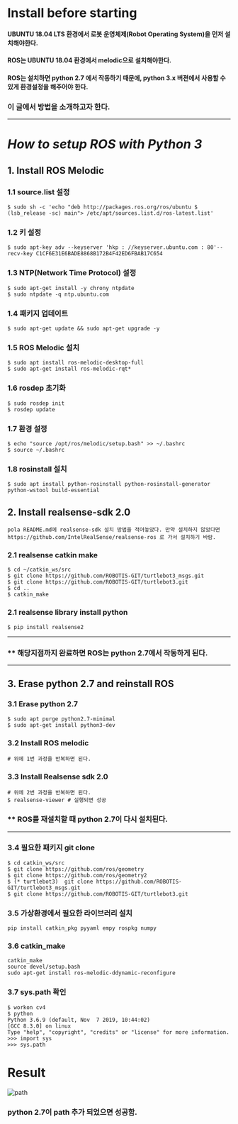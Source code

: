 # Install before starting

#### UBUNTU 18.04 LTS 환경에서 로봇 운영체제(Robot Operating System)을 먼저 설치해야한다.
#### ROS는 UBUNTU 18.04 환경에서 melodic으로 설치해야한다. 
#### ROS는 설치하면 python 2.7 에서 작동하기 때문에, python 3.x 버젼에서 사용할 수 있게 환경설정을 해주어야 한다.
### 이 글에서 방법을 소개하고자 한다.
***
# _How to setup ROS with Python 3_
## 1. Install ROS Melodic
### 1.1 source.list 설정
```
$ sudo sh -c 'echo "deb http://packages.ros.org/ros/ubuntu $ (lsb_release -sc) main"> /etc/apt/sources.list.d/ros-latest.list'
```
### 1.2 키 설정
```
$ sudo apt-key adv --keyserver 'hkp : //keyserver.ubuntu.com : 80'--recv-key C1CF6E31E6BADE8868B172B4F42ED6FBAB17C654
```
### 1.3 NTP(Network Time Protocol) 설정
```
$ sudo apt-get install -y chrony ntpdate
$ sudo ntpdate -q ntp.ubuntu.com
```
### 1.4 패키지 업데이트
```
$ sudo apt-get update && sudo apt-get upgrade -y
```
### 1.5 ROS Melodic 설치
```
$ sudo apt install ros-melodic-desktop-full
$ sudo apt-get install ros-melodic-rqt*
```
### 1.6 rosdep 초기화
```
$ sudo rosdep init
$ rosdep update
```
### 1.7 환경 설정
```
$ echo "source /opt/ros/melodic/setup.bash" >> ~/.bashrc
$ source ~/.bashrc
```
### 1.8 rosinstall 설치
```
$ sudo apt install python-rosinstall python-rosinstall-generator python-wstool build-essential
```
## 2. Install realsense-sdk 2.0
```
pola README.md에 realsense-sdk 설치 방법을 적어놓았다. 만약 설치하지 않았다면
https://github.com/IntelRealSense/realsense-ros 로 가서 설치하기 바람.
```
### 2.1 realsense catkin make
```
$ cd ~/catkin_ws/src
$ git clone https://github.com/ROBOTIS-GIT/turtlebot3_msgs.git
$ git clone https://github.com/ROBOTIS-GIT/turtlebot3.git
$ cd ..
$ catkin_make
```
### 2.1 realsense library install python
```
$ pip install realsense2
```
***
### ** 해당지점까지 완료하면 ROS는 python 2.7에서 작동하게 된다.
***
## 3. Erase python 2.7 and reinstall ROS
### 3.1 Erase python 2.7
```
$ sudo apt purge python2.7-minimal   
$ sudo apt-get install python3-dev 
```
### 3.2 Install ROS melodic
```
# 위에 1번 과정을 반복하면 된다.
```
### 3.3 Install Realsense sdk 2.0
```
# 위에 2번 과정을 반복하면 된다.
$ realsense-viewer # 실행되면 성공
```
### ** ROS를 재설치할 때 python 2.7이 다시 설치된다.
***
### 3.4 필요한 패키지 git clone
```
$ cd catkin_ws/src
$ git clone https://github.com/ros/geometry
$ git clone https://github.com/ros/geometry2
$ (* turtlebot3)  git clone https://github.com/ROBOTIS-GIT/turtlebot3_msgs.git
$ git clone https://github.com/ROBOTIS-GIT/turtlebot3.git
```
### 3.5 가상환경에서 필요한 라이브러리 설치
```
pip install catkin_pkg pyyaml empy rospkg numpy
```
### 3.6 catkin_make
```
catkin_make
source devel/setup.bash
sudo apt-get install ros-melodic-ddynamic-reconfigure
```
### 3.7 sys.path 확인
```
$ workon cv4
$ python
Python 3.6.9 (default, Nov  7 2019, 10:44:02) 
[GCC 8.3.0] on linux
Type "help", "copyright", "credits" or "license" for more information.
>>> import sys
>>> sys.path
```
# Result
![path](https://user-images.githubusercontent.com/46383014/74743415-afc08c80-52a3-11ea-9505-a5d0c49533f1.png)
### python 2.7이 path 추가 되었으면 성공함.

